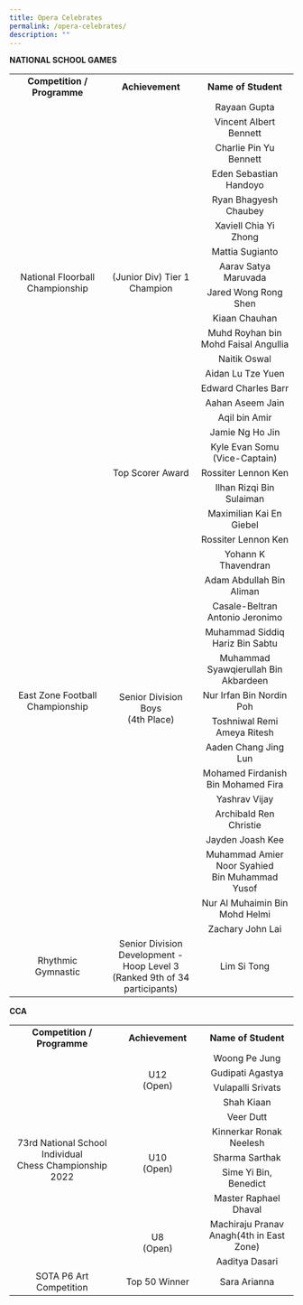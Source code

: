 ```yaml
---
title: Opera Celebrates
permalink: /opera-celebrates/
description: ""
---
```

<p><strong>NATIONAL SCHOOL GAMES</strong></p>
<table>
<tbody>
<tr>
<td style="text-align: center;"><strong>Competition / Programme</strong></td>
<td style="text-align: center;"><strong>Achievement</strong></td>
<td style="text-align: center;"><strong>Name of Student</strong></td>
</tr>
<tr>
<td style="text-align: center;" rowspan="18">National Floorball Championship</td>
<td style="text-align: center;" rowspan="18">(Junior Div) Tier 1 Champion</td>
<td style="text-align: center;">Rayaan Gupta</td>
</tr>
<tr>
<td style="text-align: center;">Vincent Albert Bennett</td>
</tr>
<tr>
<td style="text-align: center;">Charlie Pin Yu Bennett</td>
</tr>
<tr>
<td style="text-align: center;">Eden Sebastian Handoyo</td>
</tr>
<tr>
<td style="text-align: center;">Ryan Bhagyesh Chaubey</td>
</tr>
<tr>
<td style="text-align: center;">Xaviell Chia Yi Zhong</td>
</tr>
<tr>
<td style="text-align: center;">Mattia Sugianto</td>
</tr>
<tr>
<td style="text-align: center;">Aarav Satya Maruvada</td>
</tr>
<tr>
<td style="text-align: center;">Jared Wong Rong Shen</td>
</tr>
<tr>
<td style="text-align: center;">Kiaan Chauhan</td>
</tr>
<tr>
<td style="text-align: center;">Muhd Royhan bin Mohd Faisal Angullia</td>
</tr>
<tr>
<td style="text-align: center;">Naitik Oswal</td>
</tr>
<tr>
<td style="text-align: center;">Aidan Lu Tze Yuen</td>
</tr>
<tr>
<td style="text-align: center;">Edward Charles Barr</td>
</tr>
<tr>
<td style="text-align: center;">Aahan Aseem Jain</td>
</tr>
<tr>
<td style="text-align: center;">Aqil bin Amir</td>
</tr>
<tr>
<td style="text-align: center;">Jamie Ng Ho Jin</td>
</tr>
<tr>
<td style="text-align: center;">Kyle Evan Somu (Vice-Captain)</td>
</tr>
<tr>
<td style="text-align: center;" rowspan="19" width="253">
<p>East Zone Football Championship</p>
</td>
<td style="text-align: center;" width="233">Top Scorer Award</td>
<td style="text-align: center;" width="266">Rossiter Lennon Ken</td>
</tr>
<tr>
<td style="text-align: center;" rowspan="18" width="233">
<p>Senior Division Boys<br />(4th Place)</p>
</td>
<td style="text-align: center;">Ilhan Rizqi Bin Sulaiman</td>
</tr>
<tr>
<td style="text-align: center;">Maximilian Kai En Giebel</td>
</tr>
<tr>
<td style="text-align: center;">Rossiter Lennon Ken</td>
</tr>
<tr>
<td style="text-align: center;">Yohann K Thavendran</td>
</tr>
<tr>
<td style="text-align: center;">Adam Abdullah Bin Aliman</td>
</tr>
<tr>
<td style="text-align: center;">Casale-Beltran Antonio Jeronimo</td>
</tr>
<tr>
<td style="text-align: center;">Muhammad Siddiq Hariz Bin Sabtu</td>
</tr>
<tr>
<td style="text-align: center;">Muhammad Syawqierullah Bin Akbardeen</td>
</tr>
<tr>
<td style="text-align: center;">Nur Irfan Bin Nordin Poh</td>
</tr>
<tr>
<td style="text-align: center;">Toshniwal Remi Ameya Ritesh</td>
</tr>
<tr>
<td style="text-align: center;">Aaden Chang Jing Lun</td>
</tr>
<tr>
<td style="text-align: center;">Mohamed Firdanish Bin Mohamed Fira</td>
</tr>
<tr>
<td style="text-align: center;">Yashrav Vijay</td>
</tr>
<tr>
<td style="text-align: center;">Archibald Ren Christie</td>
</tr>
<tr>
<td style="text-align: center;">Jayden Joash Kee</td>
</tr>
<tr>
<td style="text-align: center;" width="266">Muhammad Amier Noor Syahied<br />Bin Muhammad Yusof</td>
</tr>
<tr>
<td style="text-align: center;">Nur Al Muhaimin Bin Mohd Helmi</td>
</tr>
<tr>
<td style="text-align: center;">Zachary John Lai</td>
</tr>
<tr>
<td style="text-align: center;">
<p>Rhythmic Gymnastic</p>
</td>
<td style="text-align: center;" width="233">Senior Division Development -<br />Hoop Level 3<br />(Ranked 9th of 34 participants)</td>
<td style="text-align: center;">
<p>Lim Si Tong</p>
</td>
</tr>
</tbody>
</table>
<p><strong>CCA</strong></p>
<table width="91.854%">
<tbody>
<tr>
<td style="text-align: center;"><strong>Competition / Programme</strong></td>
<td style="text-align: center;"><strong>Achievement</strong></td>
<td style="text-align: center;"><strong>Name of Student</strong></td>
</tr>
<tr>
<td style="text-align: center;" rowspan="11" width="204">73rd National School Individual<br />Chess Championship 2022</td>
<td style="text-align: center;" rowspan="4" width="154">U12<br />(Open)</td>
<td style="text-align: center;" width="186">Woong Pe Jung</td>
</tr>
<tr>
<td style="text-align: center;" width="186">Gudipati Agastya</td>
</tr>
<tr>
<td style="text-align: center;" width="186">Vulapalli Srivats</td>
</tr>
<tr>
<td style="text-align: center;" width="186">Shah Kiaan</td>
</tr>
<tr>
<td style="text-align: center;" rowspan="5" width="154">U10<br />(Open)</td>
<td style="text-align: center;" width="186">Veer Dutt</td>
</tr>
<tr>
<td style="text-align: center;" width="186">Kinnerkar Ronak Neelesh</td>
</tr>
<tr>
<td style="text-align: center;" width="186">Sharma Sarthak</td>
</tr>
<tr>
<td style="text-align: center;" width="186">Sime Yi Bin, Benedict</td>
</tr>
<tr>
<td style="text-align: center;" width="186">Master Raphael Dhaval</td>
</tr>
<tr>
<td style="text-align: center;" rowspan="2" width="154">U8<br />(Open)</td>
<td style="text-align: center;" width="186">Machiraju Pranav Anagh(4th in East Zone)</td>
</tr>
<tr>
<td style="text-align: center;" width="186">Aaditya Dasari</td>
</tr>
<tr>
<td style="text-align: center;">SOTA P6 Art Competition</td>
<td style="text-align: center;">Top 50 Winner</td>
<td style="text-align: center;">Sara Arianna</td>
</tr>
</tbody>
</table>